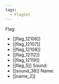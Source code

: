 ```yaml
---
tags:
  - FlagSet
---
```

Flag:
- [[flag_12106]]
- [[flag_12107]]
- [[flag_12108]]
- [[flag_12112]]
- [[flag_12119]]
- [[flag_5]]
Sound:
- [[sound_38]]
Name:
- [[name_2]]
